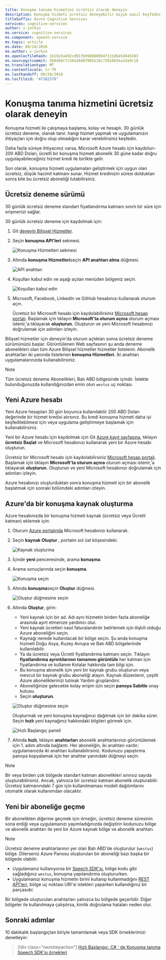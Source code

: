 ```yaml
---
title: Konuşma tanıma hizmetini ücretsiz olarak deneyin
description: Konuşma hizmeti ücretsiz deneyebilir miyim nasıl keşfedin.
titleSuffix: Azure Cognitive Services
services: cognitive-services
author: v-jerkin
ms.service: cognitive-services
ms.component: speech-service
ms.topic: article
ms.date: 09/24/2018
ms.author: v-jerkin
ms.openlocfilehash: 1615e3a492cd91fb998680094f131db454945303
ms.sourcegitcommit: 5b8d9dc7c50a26d8f085a10c7281683ea2da9c10
ms.translationtype: MT
ms.contentlocale: tr-TR
ms.lasthandoff: 09/26/2018
ms.locfileid: "47182578"
---
```

# <a name="try-the-speech-service-for-free"></a>Konuşma tanıma hizmetini ücretsiz olarak deneyin

Konuşma hizmeti ile çalışmaya başlama, kolay ve hesaplı. 30 günlük ücretsiz deneme, olanak tanır. hangi hizmet yapmak ve uygulamanızın ihtiyaçları için doğru olup olmadığını karar verebilirsiniz keşfedin.

Daha fazla süreye ihtiyacınız varsa, Microsoft Azure hesabı için kaydolun-200 ABD Doları, ücretli bir konuşma hizmeti abonelik 30 güne kadar doğru uygulayabileceğiniz hizmet kredi ile birlikte gelir.

Son olarak, konuşma hizmeti uygulamaları geliştirmek için uygun olan ücretsiz, düşük hacimli katmanı sunar. Hizmet kredinizin süresi dolduktan sonra bile bu ücretsiz aboneliği tutabilirsiniz.

## <a name="free-trial"></a>Ücretsiz deneme sürümü

30 günlük ücretsiz deneme standart fiyatlandırma katmanı sınırlı bir süre için erişmenizi sağlar.

30 günlük ücretsiz deneme için kaydolmak için:

1. Git [deneyin Bilişsel Hizmetler](https://azure.microsoft.com/try/cognitive-services/).

1. Seçin **konuşma API'leri** sekmesi.

   ![Konuşma Hizmetleri sekmesi](media/index/try-speech-api-free-trial1.png)
   
1. Altında **konuşma Hizmetleri**seçin **API anahtarı alma** düğmesi.

   ![API anahtarı](media/index/try-speech-api-free-trial2.png)

1. Koşulları kabul edin ve aşağı açılan menüden bölgeniz seçin.

   ![Koşulları kabul edin](media/index/try-speech-api-free-trial3.png)

1. Microsoft, Facebook, LinkedIn ve GitHub hesabınızı kullanarak oturum açın.

    Ücretsiz bir Microsoft hesabı için kaydolabilirsiniz [Microsoft hesap portalı](https://account.microsoft.com/account). Başlamak için tıklayın **Microsoft'ta oturum açma** oturum açması istenir,'a tıklayarak **oluşturun.** Oluşturun ve yeni Microsoft hesabınızı doğrulamak için adımları izleyin.

Bilişsel hizmetler için deneyin'da oturum açtıktan sonra ücretsiz deneme sürümünüzü başlar. Görüntülenen Web sayfasının şu anda deneme abonelikleri olan tüm Azure Bilişsel hizmetler hizmetler listelenir. Abonelik anahtarları iki yanında listelenen **konuşma Hizmetleri**. İki anahtarı uygulamalarınızda kullanabilirsiniz.

> [!NOTE]
> Tüm ücretsiz deneme Abonelikleri, Batı ABD bölgesinde içindir. İstekte bulunduğunuzda kullandığınızdan emin olun `westus` uç noktası.

## <a name="new-azure-account"></a>Yeni Azure hesabı

Yeni Azure hesapları 30 gün boyunca kullanılabilir 200 ABD Doları değerinde bir hizmet kredisi alırsınız. Bu kredi konuşma hizmeti daha iyi keşfedilebilmesi için veya uygulama geliştirmeye başlamak için kullanabilirsiniz.

Yeni bir Azure hesabı için kaydolmak için Git [Azure kayıt sayfasına](https://azure.microsoft.com/free/ai/), tıklayın **ücretsiz Başlat** ve Microsoft hesabınızı kullanarak yeni bir Azure hesabı oluşturun.

Ücretsiz bir Microsoft hesabı için kaydolabilirsiniz [Microsoft hesap portalı](https://account.microsoft.com/account). Başlamak için tıklayın **Microsoft'ta oturum açma** oturum açması istenir,'a tıklayarak **oluşturun.** Oluşturun ve yeni Microsoft hesabınızı doğrulamak için adımları izleyin.

Azure hesabınızı oluşturduktan sonra konuşma hizmeti için bir abonelik başlatmak için sonraki bölümdeki adımları izleyin.

## <a name="create-a-speech-resource-in-azure"></a>Azure'da bir konuşma kaynak oluşturma

Azure hesabınızda bir konuşma hizmeti kaynak (ücretsiz veya Ücretli katman) eklemek için:

1. Oturum [Azure portalında](https://ms.portal.azure.com/) Microsoft hesabınızı kullanarak.

1. Seçin **kaynak Oluştur** , portalın sol üst köşesindeki.

    ![Kaynak oluşturma](media/index/try-speech-api-create-speech1.png)

1. İçinde **yeni** penceresinde, arama **konuşma**.

1. Arama sonuçlarında seçin **konuşma**.

    ![Konuşma seçin](media/index/try-speech-api-create-speech2.png)

1. Altında **konuşma**seçin **Oluştur** düğmesi.

    ![Oluştur düğmesine seçin](media/index/try-speech-api-create-speech3.png)

1. Altında **Oluştur**, girin:

    * Yeni kaynak için bir ad. Adı aynı hizmetin birden fazla aboneliğe arasında ayırt etmenize yardımcı olur.
    * Yeni kaynak ücretleri nasıl faturalandırılır belirlemek için ilişkili olduğu Azure aboneliğini seçin.
    * Kaynağı nerede kullanılacak bir bölge seçin. Şu anda konuşma hizmeti Doğu Asya, Kuzey Avrupa ve Batı ABD bölgelerinde kullanılabilir.
    * Ya da ücretsiz veya Ücretli fiyatlandırma katmanı seçin. Tıklayın **fiyatlandırma ayrıntılarının tamamını görüntüle** her katman için fiyatlandırma ve kullanım Kotalar hakkında tam bilgi için.
    * Bu konuşma abonelik için yeni bir kaynak grubu oluşturun veya mevcut bir kaynak grubu aboneliği atayın. Kaynak düzenlenir, çeşitli Azure aboneliklerinizi tutmak Yardım gruplandırır.
    * Aboneliğinize gelecekte kolay erişim için seçin **panoya Sabitle** onay kutusu.
    * Seçin **oluşturun.**

    ![Oluştur düğmesine seçin](media/index/try-speech-api-create-speech4.png)

    Oluşturmak ve yeni konuşma kaynağınızı dağıtmak için bir dakika sürer. Seçin **hızlı** yeni kaynağınız hakkındaki bilgileri görmek için.

    ![Hızlı Başlangıç paneli](media/index/try-speech-api-create-speech5.png)

1. Altında **hızlı**, tıklayın **anahtarları** abonelik anahtarlarınızı görüntülemek için 1. adım altında bağlantı. Her aboneliğin, iki anahtarı vardır; uygulamanızda iki anahtarı kullanabilirsiniz. Kodunuzu yapıştırma panoya kopyalamak için her anahtar yanındaki düğmeyi seçin.

> [!NOTE]
> Bir veya birden çok bölgede standart katman abonelikleri sınırsız sayıda oluşturabilirsiniz. Ancak, yalnızca bir ücretsiz katman abonelik oluşturabilir. Ücretsiz katmanındaki 7 gün için kullanılmaması modeli dağıtımlarını otomatik olarak kullanımdan olacaktır.

## <a name="switch-to-a-new-subscription"></a>Yeni bir aboneliğe geçme

Bir abonelikten diğerine geçmek için örneğin, ücretsiz deneme süresinin sona erdiği veya uygulamanızı yayımladığınızda değiştirin kodunuzu bölge ve abonelik anahtarı ile yeni bir Azure kaynak bölge ve abonelik anahtarı.

> [!NOTE]
> Ücretsiz deneme anahtarlarının yer olan Batı ABD'de oluşturulur (`westus`) bölge. Dilerseniz Azure Panosu oluşturulan bir aboneliği bazı başka bir bölgede olabilir.

* Uygulamanız kullanıyorsa bir [Speech SDK'sı](speech-sdk.md), bölge kodu gibi sağladığınız `westus`, konuşma yapılandırma oluştururken.
* Uygulamanızı konuşma hizmetin birini kullanıp kullanmadığını [REST API'leri](rest-apis.md), bölge uç noktası URI'si istekleri yaparken kullandığınız bir parçasıdır.

Bir bölgede oluşturulan anahtarları yalnızca bu bölgede geçerlidir. Diğer bölgeler ile kullanılmaya çalışılırsa, kimlik doğrulama hataları neden olur.

## <a name="next-steps"></a>Sonraki adımlar

10 dakikalık başlangıçtan biriyle tamamlamak veya SDK örneklerimizi denetleyin:

> [!div class="nextstepaction"]
> [Hızlı Başlangıç: C# ' de Konuşma tanıma](quickstart-csharp-dotnet-windows.md)
> [Speech SDK'sı örnekleri](speech-sdk.md#get-the-samples)
